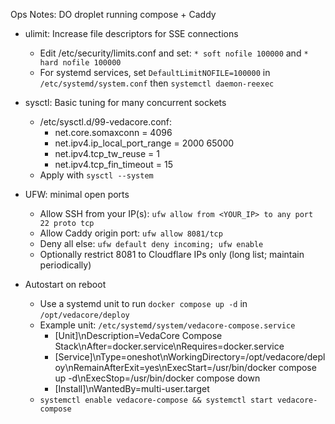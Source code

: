 Ops Notes: DO droplet running compose + Caddy

- ulimit: Increase file descriptors for SSE connections
  - Edit /etc/security/limits.conf and set: `* soft nofile 100000` and `* hard nofile 100000`
  - For systemd services, set `DefaultLimitNOFILE=100000` in `/etc/systemd/system.conf` then `systemctl daemon-reexec`

- sysctl: Basic tuning for many concurrent sockets
  - /etc/sysctl.d/99-vedacore.conf:
    - net.core.somaxconn = 4096
    - net.ipv4.ip_local_port_range = 2000 65000
    - net.ipv4.tcp_tw_reuse = 1
    - net.ipv4.tcp_fin_timeout = 15
  - Apply with `sysctl --system`

- UFW: minimal open ports
  - Allow SSH from your IP(s): `ufw allow from <YOUR_IP> to any port 22 proto tcp`
  - Allow Caddy origin port: `ufw allow 8081/tcp`
  - Deny all else: `ufw default deny incoming; ufw enable`
  - Optionally restrict 8081 to Cloudflare IPs only (long list; maintain periodically)

- Autostart on reboot
  - Use a systemd unit to run `docker compose up -d` in `/opt/vedacore/deploy`
  - Example unit: `/etc/systemd/system/vedacore-compose.service`
    - [Unit]\nDescription=VedaCore Compose Stack\nAfter=docker.service\nRequires=docker.service
    - [Service]\nType=oneshot\nWorkingDirectory=/opt/vedacore/deploy\nRemainAfterExit=yes\nExecStart=/usr/bin/docker compose up -d\nExecStop=/usr/bin/docker compose down
    - [Install]\nWantedBy=multi-user.target
  - `systemctl enable vedacore-compose && systemctl start vedacore-compose`


